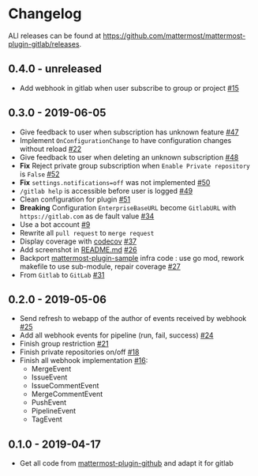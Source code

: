 # Changelog

ALl releases can be found at https://github.com/mattermost/mattermost-plugin-gitlab/releases.

## 0.4.0 - unreleased

- Add webhook in gitlab when user subscribe to group or project [#15](https://github.com/manland/mattermost-plugin-gitlab/pull/15)

## 0.3.0 - 2019-06-05

- Give feedback to user when subscription has unknown feature [#47](https://github.com/manland/mattermost-plugin-gitlab/pull/47)
- Implement `OnConfigurationChange` to have configuration changes without reload [#22](https://github.com/manland/mattermost-plugin-gitlab/issues/22)
- Give feedback to user when deleting an unknown subscription [#48](https://github.com/manland/mattermost-plugin-gitlab/pull/48)
- **Fix** Reject private group subscription when `Enable Private repository` is `False` [#52](https://github.com/manland/mattermost-plugin-gitlab/pull/52)
- **Fix** `settings.notifications=off` was not implemented [#50](https://github.com/manland/mattermost-plugin-gitlab/pull/50)
- `/gitlab help` is accessible before user is logged [#49](https://github.com/manland/mattermost-plugin-gitlab/pull/49)
- Clean configuration for plugin [#51](https://github.com/manland/mattermost-plugin-gitlab/pull/51)
- **Breaking** Configuration `EnterpriseBaseURL` become `GitlabURL` with `https://gitlab.com` as de fault value [#34](https://github.com/manland/mattermost-plugin-gitlab/pull/34)
- Use a bot account [#9](https://github.com/manland/mattermost-plugin-gitlab/pull/9)
- Rewrite all `pull request` to `merge request`
- Display coverage with [codecov](https://codecov.io) [#37](https://github.com/manland/mattermost-plugin-gitlab/issues/37)
- Add screenshot in [README.md](https://github.com/manland/mattermost-plugin-gitlab/blob/master/README.md) [#26](https://github.com/manland/mattermost-plugin-gitlab/issues/26)
- Backport [mattermost-plugin-sample](https://github.com/mattermost/mattermost-plugin-sample/) infra code : use go mod, rework makefile to use sub-module, repair coverage [#27](https://github.com/manland/mattermost-plugin-gitlab/issues/27)
- From `Gitlab` to `GitLab` [#31](https://github.com/manland/mattermost-plugin-gitlab/issues/31)

## 0.2.0 - 2019-05-06

- Send refresh to webapp of the author of events received by webhook [#25](https://github.com/manland/mattermost-plugin-gitlab/pull/25)
- Add all webhook events for pipeline (run, fail, success) [#24](https://github.com/manland/mattermost-plugin-gitlab/pull/24)
- Finish group restriction [#21](https://github.com/manland/mattermost-plugin-gitlab/pull/21)
- Finish private repositories on/off [#18](https://github.com/manland/mattermost-plugin-gitlab/pull/18)
- Finish all webhook implementation [#16](https://github.com/manland/mattermost-plugin-gitlab/pull/16): 
    - MergeEvent
    - IssueEvent
    - IssueCommentEvent
    - MergeCommentEvent
    - PushEvent
    - PipelineEvent
    - TagEvent

## 0.1.0 - 2019-04-17

- Get all code from [mattermost-plugin-github](https://github.com/mattermost/mattermost-plugin-github/) and adapt it for gitlab
